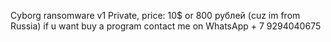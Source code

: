 Cyborg ransomware v1 Private, price: 10$ or 800 рублей (cuz im from Russia) if u want buy a program contact me on 
                                    WhatsApp + 7 9294040675
